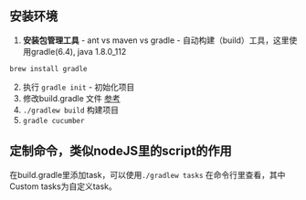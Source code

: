 ## 安装环境
1. **安装包管理工具** - ant vs maven vs gradle - 自动构建（build）工具，这里使用gradle(6.4), java 1.8.0_112

```brew install gradle```

2. 执行 ```gradle init``` - 初始化项目
4. 修改build.gradle 文件 [参考](https://cucumber.io/docs/installation/java/)
6. ```./gradlew build``` 构建项目
7. ```gradle cucumber```

## 定制命令，类似nodeJS里的script的作用
在build.gradle里添加task，可以使用```./gradlew tasks``` 在命令行里查看，其中Custom tasks为自定义task。
